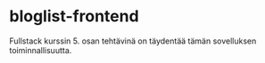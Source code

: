 # bloglist-frontend
Fullstack kurssin 5. osan tehtävinä on täydentää tämän sovelluksen toiminnallisuutta.
 

